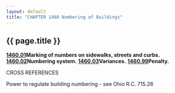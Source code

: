 ```yaml
---
layout: default 
title: "CHAPTER 1460 Numbering of Buildings"
---
```


{{ page.title }}
----------------

[**1460.01**](58bb3b08.html)**Marking of numbers on sidewalks, streets
and curbs.** [**1460.02**](58bee74c.html)**Numbering system.**
[**1460.03**](58c908c2.html)**Variances.**
[**1460.99**](58cd6f91.html)**Penalty.**

CROSS REFERENCES

Power to regulate building numbering - see Ohio R.C. 715.26
